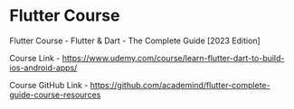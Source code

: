 # Flutter Course

Flutter Course - Flutter & Dart - The Complete Guide [2023 Edition]

Course Link - https://www.udemy.com/course/learn-flutter-dart-to-build-ios-android-apps/

Course GitHub Link - https://github.com/academind/flutter-complete-guide-course-resources
